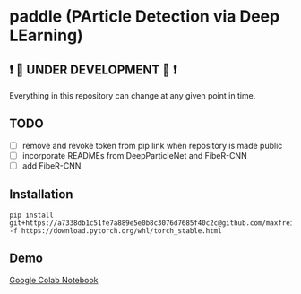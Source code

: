 # paddle (PArticle Detection via Deep LEarning)

## :exclamation: :construction: UNDER DEVELOPMENT :construction: :exclamation: 
Everything in this repository can change at any given point in time.

## TODO
* [ ] remove and revoke token from pip link when repository is made public
* [ ] incorporate READMEs from DeepParticleNet and FibeR-CNN
* [ ] add FibeR-CNN

## Installation
    pip install git+https://a7338db1c51fe7a889e5e0b8c3076d7685f40c2c@github.com/maxfrei750/paddle.git -f https://download.pytorch.org/whl/torch_stable.html


## Demo
[Google Colab Notebook](https://colab.research.google.com/drive/1RxKIA0y1VZyN9cuAqCDZd_Po974scOxg)
